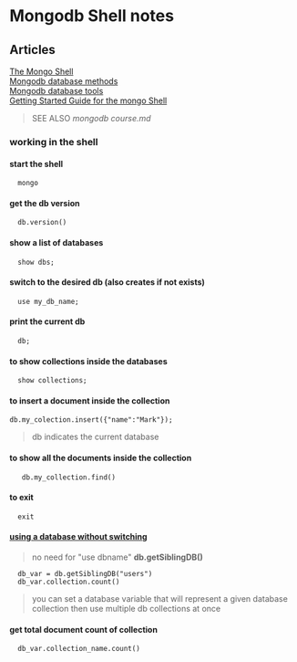 # Mongodb Shell notes

## Articles 

[The Mongo Shell](https://docs.mongodb.com/v4.4/mongo/)   
[Mongodb database methods](https://docs.mongodb.com/v4.4/reference/method/js-database/)   
[Mongodb database tools](https://docs.mongodb.com/database-tools/)   
[Getting Started Guide for the mongo Shell](https://docs.mongodb.com/v4.4/tutorial/getting-started/)   
> SEE ALSO _mongodb course.md_


### working in the shell

#### start the shell   

```
  mongo
```

#### get the db version   

```
  db.version()
```

#### show a list of databases
```
  show dbs;
```

#### switch to the desired db (also creates if not exists)
```
  use my_db_name;
```

#### print the current db
```
  db;
```

#### to show collections inside the databases
```
  show collections;
```

#### to insert a document inside the collection
```
db.my_colection.insert({"name":"Mark"});
```
>db indicates the current database

#### to show all the documents inside the collection
```
   db.my_collection.find()
```

#### to exit
```
  exit
```

#### [using a database without switching](https://docs.mongodb.com/v4.4/reference/method/db.getSiblingDB/)   
> no need for "use dbname"
**db.getSiblingDB()**
```
  db_var = db.getSiblingDB("users")
  db_var.collection.count()

```
> you can set a database variable that will represent a given database collection then use multiple db collections at once

#### get total document count of collection

```
  db_var.collection_name.count()
```